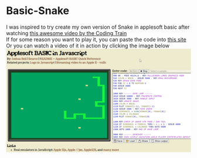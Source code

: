 # Basic-Snake

I was inspired to try create my own version of Snake in applesoft basic after watching [this awesome video by the Coding Train](https://www.youtube.com/watch?v=7r83N3c2kPw)
</br>If for some reason you want to play it, you can paste the code into [this site](https://www.calormen.com/jsbasic/)
</br>Or you can watch a video of it in action by clicking the image below
[![Watch the video](https://raw.githubusercontent.com/SebLague/Images/master/Basic%20snake.png)](https://youtu.be/p7lTEpUg9G4)
